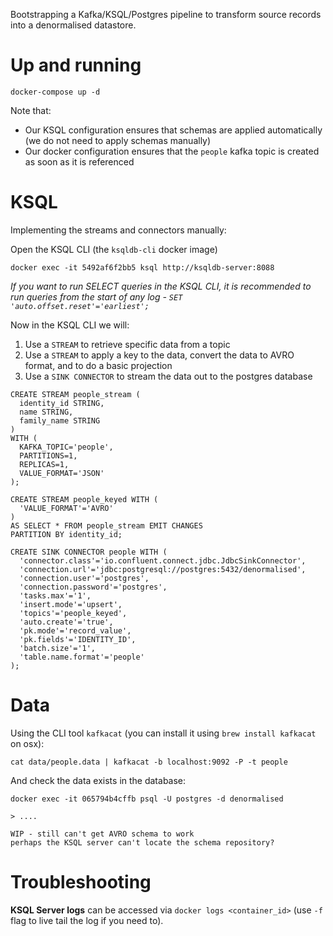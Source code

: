 Bootstrapping a Kafka/KSQL/Postgres pipeline to transform source records into a denormalised datastore.

# Up and running

```
docker-compose up -d
```

Note that:
- Our KSQL configuration ensures that schemas are applied automatically (we do not need to apply schemas manually)
- Our docker configuration ensures that the `people` kafka topic is created as soon as it is referenced

# KSQL

Implementing the streams and connectors manually:

Open the KSQL CLI (the `ksqldb-cli` docker image)

```
docker exec -it 5492af6f2bb5 ksql http://ksqldb-server:8088
```

_If you want to run SELECT queries in the KSQL CLI, it is recommended to run queries from the start of any log - `SET 'auto.offset.reset'='earliest';`_

Now in the KSQL CLI we will:
1. Use a `STREAM` to retrieve specific data from a topic
1. Use a `STREAM` to apply a key to the data, convert the data to AVRO format, and to do a basic projection
1. Use a `SINK CONNECTOR` to stream the data out to the postgres database

```
CREATE STREAM people_stream (
  identity_id STRING,
  name STRING,
  family_name STRING
)
WITH (
  KAFKA_TOPIC='people',
  PARTITIONS=1,
  REPLICAS=1,
  VALUE_FORMAT='JSON'
);

CREATE STREAM people_keyed WITH (
  'VALUE_FORMAT'='AVRO'
)
AS SELECT * FROM people_stream EMIT CHANGES
PARTITION BY identity_id;

CREATE SINK CONNECTOR people WITH (
  'connector.class'='io.confluent.connect.jdbc.JdbcSinkConnector',
  'connection.url'='jdbc:postgresql://postgres:5432/denormalised',
  'connection.user'='postgres',
  'connection.password'='postgres',
  'tasks.max'='1',
  'insert.mode'='upsert',
  'topics'='people_keyed',
  'auto.create'='true',
  'pk.mode'='record_value',
  'pk.fields'='IDENTITY_ID',
  'batch.size'='1',
  'table.name.format'='people'
);
```

# Data

Using the CLI tool `kafkacat` (you can install it using `brew install kafkacat` on osx):

```
cat data/people.data | kafkacat -b localhost:9092 -P -t people
```

And check the data exists in the database:
```
docker exec -it 065794b4cffb psql -U postgres -d denormalised

> ....
```

```
WIP - still can't get AVRO schema to work
perhaps the KSQL server can't locate the schema repository?
```

# Troubleshooting

__KSQL Server logs__ can be accessed via `docker logs <container_id>` (use `-f` flag to live tail the log if you need to).
